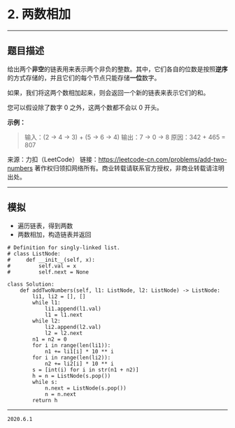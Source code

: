 # 2. 两数相加

---

## 题目描述

给出两个**非空**的链表用来表示两个非负的整数。其中，它们各自的位数是按照**逆序**的方式存储的，并且它们的每个节点只能存储**一位**数字。

如果，我们将这两个数相加起来，则会返回一个新的链表来表示它们的和。

您可以假设除了数字 0 之外，这两个数都不会以 0 开头。

**示例：**

> 输入：(2 -> 4 -> 3) + (5 -> 6 -> 4)
> 输出：7 -> 0 -> 8
> 原因：342 + 465 = 807

来源：力扣（LeetCode）
链接：https://leetcode-cn.com/problems/add-two-numbers
著作权归领扣网络所有。商业转载请联系官方授权，非商业转载请注明出处。

---

## 模拟

- 遍历链表，得到两数
- 两数相加，构造链表并返回

```python3
# Definition for singly-linked list.
# class ListNode:
#     def __init__(self, x):
#         self.val = x
#         self.next = None

class Solution:
    def addTwoNumbers(self, l1: ListNode, l2: ListNode) -> ListNode:
        li1, li2 = [], []
        while l1:
            li1.append(l1.val)
            l1 = l1.next
        while l2:
            li2.append(l2.val)
            l2 = l2.next
        n1 = n2 = 0
        for i in range(len(li1)):
            n1 += li1[i] * 10 ** i
        for i in range(len(li2)):
            n2 += li2[i] * 10 ** i
        s = [int(i) for i in str(n1 + n2)]
        h = n = ListNode(s.pop())
        while s:
            n.next = ListNode(s.pop())
            n = n.next
        return h

```

---

`2020.6.1`

